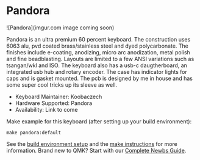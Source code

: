# Pandora

![Pandora](imgur.com image coming soon)

Pandora is an ultra premium 60 percent keyboard. The construction uses 6063 alu,
pvd coated brass/stainless steel and dyed polycarbonate. The finishes include
e-coating, anodizing, micro arc anodization, metal polish and fine beadblasting.
Layouts are limited to a few ANSI variations such as tsangan/wkl and ISO. The
keyboard also has a usb-c daugtherboard, an integrated usb hub and rotary
encoder. The case has indicator lights for caps and is gasket mounted. The pcb
is designed by me in house and has some super cool tricks up its sleeve as well.

* Keyboard Maintainer: Koobaczech
* Hardware Supported: Pandora
* Availability: Link to come

Make example for this keyboard (after setting up your build environment):

    make pandora:default

See the [build environment setup](https://docs.qmk.fm/#/getting_started_build_tools) and the [make instructions](https://docs.qmk.fm/#/getting_started_make_guide) for more information. Brand new to QMK? Start with our [Complete Newbs Guide](https://docs.qmk.fm/#/newbs).
